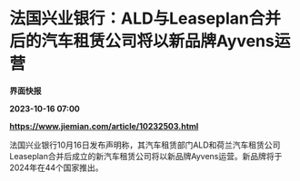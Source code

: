 # 法国兴业银行：ALD与Leaseplan合并后的汽车租赁公司将以新品牌Ayvens运营
**界面快报**

**2023-10-16 07:00**

**https://www.jiemian.com/article/10232503.html**

法国兴业银行10月16日发布声明称，其汽车租赁部门ALD和荷兰汽车租赁公司Leaseplan合并后成立的新汽车租赁公司将以新品牌Ayvens运营。新品牌将于2024年在44个国家推出。